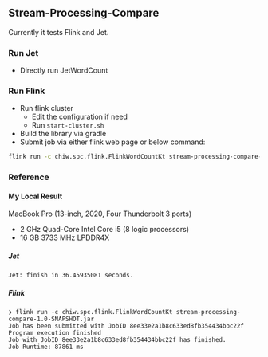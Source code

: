 ## Stream-Processing-Compare

Currently it tests Flink and Jet.

### Run Jet

- Directly run JetWordCount

### Run Flink

- Run flink cluster
    - Edit the configuration if need
    - Run `start-cluster.sh`
- Build the library via gradle
- Submit job via either flink web page or below command:
```bash
flink run -c chiw.spc.flink.FlinkWordCountKt stream-processing-compare-1.0-SNAPSHOT.jar
```

### Reference

#### My Local Result
MacBook Pro (13-inch, 2020, Four Thunderbolt 3 ports)
- 2 GHz Quad-Core Intel Core i5 (8 logic processors)
- 16 GB 3733 MHz LPDDR4X
  

##### Jet
```aidl
Jet: finish in 36.45935081 seconds.
```
##### Flink
```aidl
❯ flink run -c chiw.spc.flink.FlinkWordCountKt stream-processing-compare-1.0-SNAPSHOT.jar
Job has been submitted with JobID 8ee33e2a1b8c633ed8fb354434bbc22f
Program execution finished
Job with JobID 8ee33e2a1b8c633ed8fb354434bbc22f has finished.
Job Runtime: 87861 ms
```